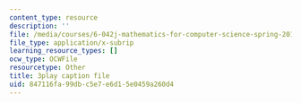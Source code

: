 ```yaml
---
content_type: resource
description: ''
file: /media/courses/6-042j-mathematics-for-computer-science-spring-2015/847116fa99dbc5e7e6d15e0459a260d4_bHvMYZvZp7Y.srt
file_type: application/x-subrip
learning_resource_types: []
ocw_type: OCWFile
resourcetype: Other
title: 3play caption file
uid: 847116fa-99db-c5e7-e6d1-5e0459a260d4
---
```

